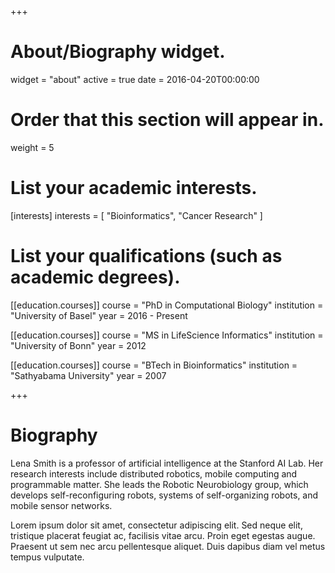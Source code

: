 +++
# About/Biography widget.
widget = "about"
active = true
date = 2016-04-20T00:00:00

# Order that this section will appear in.
weight = 5

# List your academic interests.
[interests]
  interests = [
    "Bioinformatics",
    "Cancer Research"
  ]

# List your qualifications (such as academic degrees).
[[education.courses]]
  course = "PhD in Computational Biology"
  institution = "University of Basel"
  year = 2016 - Present

[[education.courses]]
  course = "MS in LifeScience Informatics"
  institution = "University of Bonn"
  year = 2012

[[education.courses]]
  course = "BTech in Bioinformatics"
  institution = "Sathyabama University"
  year = 2007
 
+++

# Biography

Lena Smith is a professor of artificial intelligence at the Stanford AI Lab. Her research interests include distributed robotics, mobile computing and programmable matter. She leads the Robotic Neurobiology group, which develops self-reconfiguring robots, systems of self-organizing robots, and mobile sensor networks.

Lorem ipsum dolor sit amet, consectetur adipiscing elit. Sed neque elit, tristique placerat feugiat ac, facilisis vitae arcu. Proin eget egestas augue. Praesent ut sem nec arcu pellentesque aliquet. Duis dapibus diam vel metus tempus vulputate. 
